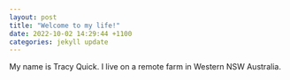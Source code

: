 ```yaml
---
layout: post
title: "Welcome to my life!"
date: 2022-10-02 14:29:44 +1100
categories: jekyll update
---
```


My name is Tracy Quick. I live on a remote farm in Western NSW Australia.
